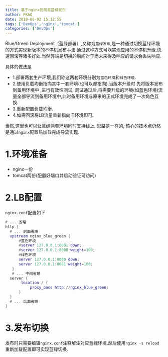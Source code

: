```yaml
---
title: 基于nginx的简易蓝绿发布
author: PKAQ
date: 2018-08-02 15:12:55
tags: ['DevOps','nginx','tomcat']
categories: ['DevOps']
---
```

  Blue/Green Deployment（蓝绿部署）,又称为`蓝绿发布`,是一种通过切换蓝绿环境的方式实现新版本的不停机发布手法.通过这种方式可以实现应用的不停机升级,快速回滚等诸多好处.当然弊端是切换的瞬间对于尚未来得及响应的请求会丢失响应.
  
  具体的做法是    
   - 1.部署两套生产环境,我们称这两套环境分别为`蓝色环境`和`绿色环境`.
   - 2.使用负载均衡指向其中一套环境(也可以都指向),当版本升级时 先将版本发布到备用环境中 ,进行有效性测试, 测试通过后,将需要升级的环境(如蓝色环境)流量全部导流到备用环境中,此时备用环境与原来的正式环境完成了一次角色互换.
   - 3.重新配置负载均衡.   
   - 4.如需回滚将LB流量重新指向旧环境即可.
  
  当然,这里也可以让蓝绿两套环境同时支持线上, 思路是一样的, 核心的技术点仍然是通过`nginx`配置热加载完成导流实现.
<!-- more -->   

# 1.环境准备   
  - nginx一份
  - tomcat两份(配置好端口并启动验证可访问)
 
# 2.LB配置   
  `nginx.conf`配置如下
  ```lua
  # ... 省略
  http {
  	# ... 前面省略
    upstream nginx_blue_green {
     	#蓝色环境
        #server 127.0.0.1:8081 down;
        #server 127.0.0.1:8080 weight=100;
        #绿色环境
        server 127.0.0.1:8080 down;
        server 127.0.0.1:8081 weight=100;
     }
     # ... 中间省略
	server {
		 location / {
       		 proxy_pass http://nginx_blue_green;
    	}
    }
    # ... 后面省略
}
  ```
# 3.发布切换   
  发布时只需要编辑`nginx.conf`注释解注对应蓝绿环境,然后使用`nginx -s reload`重新加载配置即可实现蓝绿切换.